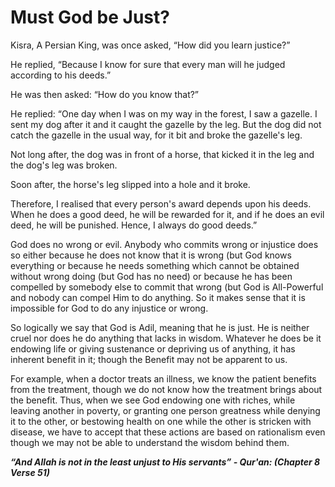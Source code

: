 Must God be Just?
=================

Kisra, A Persian King, was once asked, “How did you learn justice?”

He replied, “Because I know for sure that every man will he judged
according to his deeds.”

He was then asked: “How do you know that?”

He replied: “One day when I was on my way in the forest, I saw a
gazelle. I sent my dog after it and it caught the gazelle by the leg.
But the dog did not catch the gazelle in the usual way, for it bit and
broke the gazelle's leg.

Not long after, the dog was in front of a horse, that kicked it in the
leg and the dog's leg was broken.

Soon after, the horse's leg slipped into a hole and it broke.

Therefore, I realised that every person's award depends upon his deeds.
When he does a good deed, he will be rewarded for it, and if he does an
evil deed, he will be punished. Hence, I always do good deeds.”

God does no wrong or evil. Anybody who commits wrong or injustice does
so either because he does not know that it is wrong (but God knows
everything or because he needs something which cannot be obtained
without wrong doing (but God has no need) or because he has been
compelled by somebody else to commit that wrong (but God is All-Powerful
and nobody can compel Him to do anything. So it makes sense that it is
impossible for God to do any injustice or wrong.

So logically we say that God is Adil, meaning that he is just. He is
neither cruel nor does he do anything that lacks in wisdom. Whatever he
does be it endowing life or giving sustenance or depriving us of
anything, it has inherent benefit in it; though the Benefit may not be
apparent to us.

For example, when a doctor treats an illness, we know the patient
benefits from the treatment, though we do not know how the treatment
brings about the benefit. Thus, when we see God endowing one with
riches, while leaving another in poverty, or granting one person
greatness while denying it to the other, or bestowing health on one
while the other is stricken with disease, we have to accept that these
actions are based on rationalism even though we may not be able to
understand the wisdom behind them.

***“And Allah is not in the least unjust to His servants” - Qur'an:
(Chapter 8 Verse 51)***


